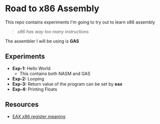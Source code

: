 # Road to x86 Assembly

This repo contains experiments I'm going to try out to learn x86 assembly

> *x86 has way too many instructions*

The assembler I will be using is **GAS**

## Experiments

- **Exp-1:** Hello World
  + This contains both NASM and GAS
- **Exp-2:** Looping
- **Exp-3:** Return value of the program can be set by **eax**
- **Exp-4:** Printing Floats

## Resources

- [EAX x86 register meaning](https://keleshev.com/eax-x86-register-meaning-and-history/)
